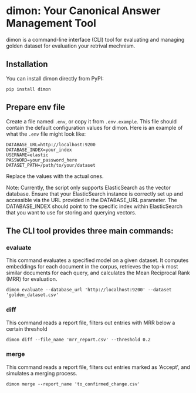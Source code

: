 # dimon: Your Canonical Answer Management Tool
dimon is a command-line interface (CLI) tool for evaluating and managing golden dataset for evaluation your retrival mechnism.

## Installation
You can install dimon directly from PyPI:

```
pip install dimon
```

## Prepare env file

Create a file named `.env`, or copy it from `.env.example`.
This file should contain the default configuration values for dimon. Here is an example of what the `.env` file might look like:

```
DATABASE_URL=http://localhost:9200
DATABASE_INDEX=your_index
USERNAME=elastic
PASSWORD=your_password_here
DATASET_PATH=/path/to/your/dataset
```

Replace the values with the actual ones.

Note: Currently, the script only supports ElasticSearch as the vector database. Ensure that your ElasticSearch instance is correctly set up and accessible via the URL provided in the DATABASE_URL parameter. The DATABASE_INDEX should point to the specific index within ElasticSearch that you want to use for storing and querying vectors.


## The CLI tool provides three main commands:

### evaluate
This command evaluates a specified model on a given dataset. It computes embeddings for each document in the corpus, retrieves the top-k most similar documents for each query, and calculates the Mean Reciprocal Rank (MRR) for evaluation.

```
dimon evaluate --database_url 'http://localhost:9200' --dataset 'golden_dataset.csv'
```

### diff
This command reads a report file, filters out entries with MRR below a certain threshold

```
dimon diff --file_name 'mrr_report.csv' --threshold 0.2
```

### merge
This command reads a report file, filters out entries marked as 'Accept', and simulates a merging process.

```
dimon merge --report_name 'to_confirmed_change.csv'
```

